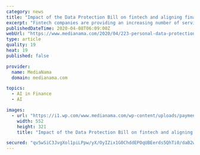 ```yaml
---
category: news
title: "Impact of the Data Protection Bill on fintech and aligning financial laws with it"
excerpt: "Fintech companies are providing an increasing number of services to customers (neobanks ... The absence of an adequate data protection law has led to the creation of huge databases, which are subjected to analytics using AI/ML, become the object of data trades/sales, enable revenue generation via cross-selling and upselling of financial ..."
publishedDateTime: 2020-04-08T06:09:00Z
webUrl: "https://www.medianama.com/2020/04/223-personal-data-protection-bill-fintech/"
type: article
quality: 19
heat: 19
published: false

provider:
  name: MediaNama
  domain: medianama.com

topics:
  - AI in Finance
  - AI

images:
  - url: "https://i1.wp.com/www.medianama.com/wp-content/uploads/payments-shopping-fintech-free.jpg?fit=552%2C321&#038;ssl=1"
    width: 552
    height: 321
    title: "Impact of the Data Protection Bill on fintech and aligning financial laws with it"

secured: "qv5wSiC3JvgXol1piLPpw/yX/OyIZix1G0ChddEPOqUBEerds5QhTi0/daB2w7u/yV+ByDFJCz1MgSKrYi+FeBQy3enTdvOo+RQAQYgmABQSGtUzScQHBYUGBucL6WR6gHDtddx5w3OEMpi+qIi6qYmLTL5asg3nkHFc8cfak0P3ukz3kjzQsV37PEJ5ZJDZ340y4sjKMS554lfuRIkcr+OHANwot5uS9eohrgvwGkLikumMyO99QuwDRueZJrhTcjoS0ddyzjI7mxICZHGcNNeoPg1iEJ6BZY5k7yBxQ85YZFI349SGowTLklk9kKnsXDHu2nMtOX5O+iZVB+UF8RCV5PO8Ab/Ftco64WMcGKpSaUQep4nlBlcJITYcnymaFcZyOAvJpJu1d6XNlIeE2Z9t6X0sgEnMMHhEEYS2CkbDtrHnEP6MmWp5nCN2AKqjvDcAvmli4HdY80VfWlm0z9gHDj/KrPbI03QJX5HKEYo=;ePTAMhQPDPzNASSNMiuozA=="
---
```


